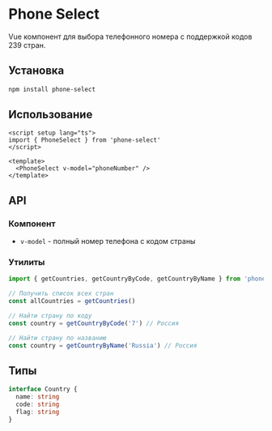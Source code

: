 # Phone Select

Vue компонент для выбора телефонного номера с поддержкой кодов 239 стран.

## Установка

```bash
npm install phone-select
```

## Использование

```vue
<script setup lang="ts">
import { PhoneSelect } from 'phone-select'
</script>

<template>
  <PhoneSelect v-model="phoneNumber" />
</template>
```

## API

### Компонент

- `v-model` - полный номер телефона с кодом страны

### Утилиты

```typescript
import { getCountries, getCountryByCode, getCountryByName } from 'phone-select'

// Получить список всех стран
const allCountries = getCountries()

// Найти страну по коду
const country = getCountryByCode('7') // Россия

// Найти страну по названию
const country = getCountryByName('Russia') // Россия
```

## Типы

```typescript
interface Country {
  name: string
  code: string
  flag: string
}
```
